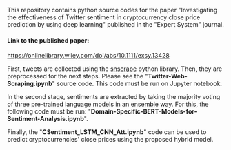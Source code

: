 This repository contains python source codes for the paper "Investigating the effectiveness of Twitter sentiment in cryptocurrency close price prediction by using deep learning" published in the "Expert System" journal.

#### **Link to the published paper:**
https://onlinelibrary.wiley.com/doi/abs/10.1111/exsy.13428

First, tweets are collected using the [snscrape](https://github.com/JustAnotherArchivist/snscrape) python library. Then, they are preprocessed for the next steps. Please see the "**Twitter-Web-Scraping.ipynb**" source code. This code must be run on Jupyter notebook.  

In the second stage, sentiments are extracted by taking the majority voting of three pre-trained language models in an ensemble way. For this, the following code must be run: "**Domain-Specific-BERT-Models-for-Sentiment-Analysis.ipynb**".  

Finally, the "**CSentiment_LSTM_CNN_Att.ipynb**" code can be used to predict cryptocurrencies' close prices using the proposed hybrid model. 

